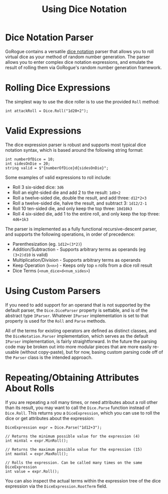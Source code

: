 ﻿---
title: Using Dice Notation
---

# Dice Notation Parser
GoRogue contains a versatile [dice notation](https://en.wikipedia.org/wiki/Dice_notation) parser that allows you to roll virtual dice as your method of random number generation.  The parser allows you to enter complex dice notation expressions, and emulate the result of rolling them via GoRogue's random number generation framework.

# Rolling Dice Expressions
The simplest way to use the dice roller is to use the provided `Roll` method:

```CSharp
int attackRoll = Dice.Roll("1d20+2");
```

# Valid Expressions
The dice expression parser is robust and supports most typical dice notation syntax, which is based around the following string format:

```CSharp
int numberOfDice = 10;
int sidesOnDie = 20;
string valid = $"{numberOfDice}d{sidesOnDie}";
```

Some examples of valid expressions to roll include:
* Roll 3 six-sided dice: `3d6`
* Roll an eight-sided die and add 2 to the result: `1d8+2`
* Roll a twelve-sided die, double the result, and add three: `d12*2+3`
* Roll a twelve-sided die, halve the result, and subtract 3: `1d12/2-1`
* Roll 10 ten-sided die, and only keep the top three: `10d10k3`
* Roll 4 six-sided die, add 1 to the entire roll, and only keep the top three: `4d6+1k3`

The parser is implemented as a fully functional recursive-descent parser, and supports the following operations, in order of precedence:
* Parenthesization (eg. `1d12+(3*2)`)
* Addition/Subtraction - Supports arbitrary terms as operands (eg `(3+2)d10` is valid)
* Multiplication/Division - Supports arbitrary terms as operands
* Keep Operation (`k<n>`) - Keeps only top `n` rolls from a dice roll result
* Dice Terms (`<num_dice>d<num_sides>`)

# Using Custom Parsers
If you need to add support for an operand that is not supported by the default parser, the `Dice.DiceParser` property is settable, and is of the abstract type `IParser`.  Whatever `IParser` implementation is set to that property is used for the `Roll` and `Parse` methods.

All of the terms for existing operators are defined as distinct classes, and the `DiceNotation.Parser` implementation, which serves as the default `IParser` implementation, is fairly straightforward.  In the future the parsing code may be broken out into more modular pieces that are more easily re-usable (without copy-paste), but for now, basing custom parsing code off of the `Parser` class is the intended approach.

# Repeating/Obtaining Attributes About Rolls
If you are repeating a roll many times, or need attributes about a roll other than its result, you may want to call the `Dice.Parse` function instead of `Dice.Roll`.  This returns you a `DiceExpression`, which you can use to roll the dice or get attributes about the expression:

```CSharp
DiceExpression expr = Dice.Parse("1d12+3");

// Returns the minimum possible value for the expression (4)
int minVal = expr.MinRoll();

// Returns the maximum possible value for the expression (15)
int maxVal = expr.MaxRoll();

// Rolls the expression. Can be called many times on the same DiceExpression
int value = expr.Roll();
```

You can also inspect the actual terms within the expression tree of the dice expression via the `DiceExpression.RootTerm` field.
